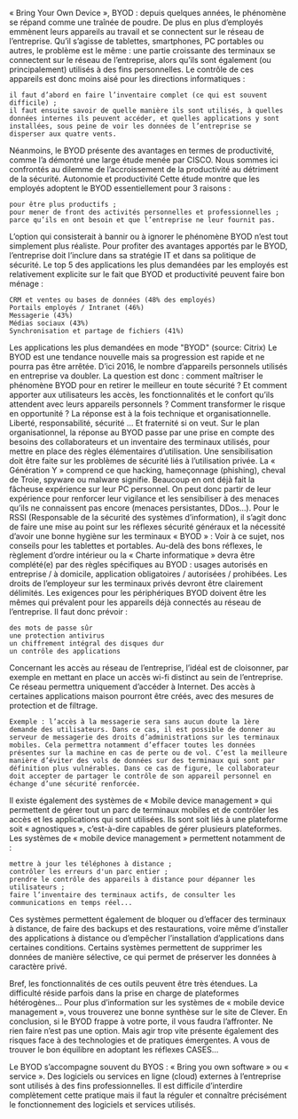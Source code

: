 

« Bring Your Own Device », BYOD : depuis quelques années, le phénomène se répand comme une traînée de poudre. De plus en plus d’employés emmènent leurs appareils au travail et se connectent sur le réseau de l’entreprise. Qu’il s’agisse de tablettes, smartphones, PC portables ou autres, le problème est le même : une partie croissante des terminaux se connectent sur le réseau de l’entreprise, alors qu’ils sont également (ou principalement) utilisés à des fins personnelles.
Le contrôle de ces appareils est donc moins aisé pour les directions informatiques :

    il faut d’abord en faire l’inventaire complet (ce qui est souvent difficile) ;
    il faut ensuite savoir de quelle manière ils sont utilisés, à quelles données internes ils peuvent accéder, et quelles applications y sont installées, sous peine de voir les données de l’entreprise se disperser aux quatre vents.

Néanmoins, le BYOD présente des avantages en termes de productivité, comme l’a démontré une large étude menée par CISCO. Nous sommes ici confrontés au dilemme de l’accroissement de la productivité au détriment de la sécurité.
Autonomie et productivité
Cette étude montre que les employés adoptent le BYOD essentiellement pour 3 raisons :

    pour être plus productifs ;
    pour mener de front des activités personnelles et professionnelles ;
    parce qu’ils en ont besoin et que l’entreprise ne leur fournit pas.

L’option qui consisterait à bannir ou à ignorer le phénomène BYOD n’est tout simplement plus réaliste. Pour profiter des avantages apportés par le BYOD, l’entreprise doit l’inclure dans sa stratégie IT et dans sa politique de sécurité.
Le top 5 des applications les plus demandées par les employés est relativement explicite sur le fait que BYOD et productivité peuvent faire bon ménage :

    CRM et ventes ou bases de données (48% des employés)
    Portails employés / Intranet (46%)
    Messagerie (43%)
    Médias sociaux (43%)
    Synchronisation et partage de fichiers (41%)

 Les applications les plus demandées en mode "BYOD" (source: Citrix)
 Le BYOD est une tendance nouvelle mais sa progression est rapide et ne pourra pas être arrêtée. D’ici 2016, le nombre d’appareils personnels utilisés en entreprise va doubler.
La question est donc : comment maîtriser le phénomène BYOD pour en retirer le meilleur en toute sécurité ? Et comment apporter aux utilisateurs les accès, les fonctionnalités et le confort qu’ils attendent avec leurs appareils personnels ? Comment transformer le risque en opportunité ? La réponse est à la fois technique et organisationnelle.
Liberté, responsabilité, sécurité
… Et fraternité si on veut. Sur le plan organisationnel, la réponse au BYOD passe par une prise en compte des besoins des collaborateurs et un inventaire des terminaux utilisés, pour mettre en place des règles élémentaires d’utilisation. Une sensibilisation doit être faite sur les problèmes de sécurité liés à l’utilisation privée. La « Génération Y » comprend ce que hacking, hameçonnage (phishing), cheval de Troie, spyware ou malware signifie. Beaucoup en ont déjà fait la fâcheuse expérience sur leur PC personnel. On peut donc partir de leur expérience pour renforcer leur vigilance et les sensibiliser à des menaces qu’ils ne connaissent pas encore (menaces persistantes, DDos…).
Pour le RSSI (Responsable de la sécurité des systèmes d’information), il s’agit donc de faire une mise au point sur les réflexes sécurité généraux et la nécessité d’avoir une bonne hygiène sur les terminaux « BYOD » : Voir à ce sujet, nos conseils pour les tablettes et portables.
Au-delà des bons réflexes, le règlement d’ordre intérieur ou la « Charte informatique » devra être complété(e) par des règles spécifiques au BYOD : usages autorisés en entreprise / à domicile, application obligatoires / autorisées / prohibées. Les droits de l’employeur sur les terminaux privés devront être clairement délimités. Les exigences pour les périphériques BYOD doivent être les mêmes qui prévalent pour les appareils déjà connectés au réseau de l’entreprise. Il faut donc prévoir :

    des mots de passe sûr
    une protection antivirus
    un chiffrement intégral des disques dur
    un contrôle des applications

Concernant les accès au réseau de l’entreprise, l’idéal est de cloisonner, par exemple en mettant en place un accès wi-fi distinct au sein de l’entreprise. Ce réseau permettra uniquement d’accéder à Internet. Des accès à certaines applications maison pourront être créés, avec des mesures de protection et de filtrage.

  	Exemple : l’accès à la messagerie sera sans aucun doute la 1ère demande des utilisateurs. Dans ce cas, il est possible de donner au serveur de messagerie des droits d’administrations sur les terminaux mobiles. Cela permettra notamment d’effacer toutes les données présentes sur la machine en cas de perte ou de vol. C’est la meilleure manière d’éviter des vols de données sur des terminaux qui sont par définition plus vulnérables. Dans ce cas de figure, le collaborateur doit accepter de partager le contrôle de son appareil personnel en échange d’une sécurité renforcée.

Il existe également des systèmes de « Mobile device management » qui permettent de gérer tout un parc de terminaux mobiles et de contrôler les accès et les applications qui sont utilisées. Ils sont soit liés à une plateforme soit « agnostiques », c’est-à-dire capables de gérer plusieurs plateformes. Les systèmes de « mobile device management » permettent notamment de :

    mettre à jour les téléphones à distance ;
    contrôler les erreurs d'un parc entier ;
    prendre le contrôle des appareils à distance pour dépanner les utilisateurs ;
    faire l’inventaire des terminaux actifs, de consulter les communications en temps réel...

Ces systèmes permettent également de bloquer ou d’effacer des terminaux à distance, de faire des backups et des restaurations, voire même d’installer des applications à distance ou d’empêcher l’installation d’applications dans certaines conditions. Certains systèmes permettent de supprimer les données de manière sélective, ce qui permet de préserver les données à caractère privé.

Bref, les fonctionnalités de ces outils peuvent être très étendues. La difficulté réside parfois dans la prise en charge de plateformes hétérogènes…  Pour plus d’information sur les systèmes de « mobile device management », vous trouverez une bonne synthèse  sur le site de Clever.
En conclusion, si le BYOD frappe à votre porte, il vous faudra l’affronter. Ne rien faire n’est pas une option. Mais agir trop vite présente également des risques face à des technologies et de pratiques émergentes. A vous de trouver le bon équilibre en adoptant les réflexes CASES…

Le BYOD s’accompagne souvent du BYOS : « Bring you own software » ou « service ». Des logiciels ou services en ligne (cloud) externes à l’entreprise sont utilisés à des fins professionnelles. Il est difficile d’interdire complètement cette pratique mais il faut la réguler et connaître précisément le fonctionnement des logiciels et services utilisés.
